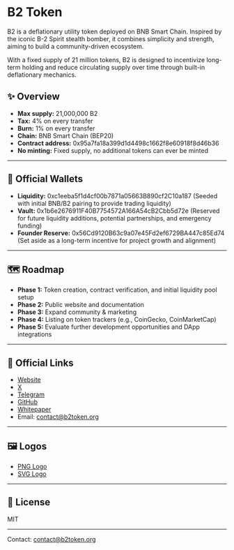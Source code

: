 # B2 Token

B2 is a deflationary utility token deployed on BNB Smart Chain. Inspired by the iconic B-2 Spirit stealth bomber, it combines simplicity and strength, aiming to build a community-driven ecosystem.

With a fixed supply of 21 million tokens, B2 is designed to incentivize long-term holding and reduce circulating supply over time through built-in deflationary mechanics.

## ✨ Overview

- **Max supply:** 21,000,000 B2
- **Tax:** 4% on every transfer
- **Burn:** 1% on every transfer
- **Chain:** BNB Smart Chain (BEP20)
- **Contract address:** 0x95a7fa18a399d1d4498c1662f8e60918f8d46b36
- **No minting:** Fixed supply, no additional tokens can ever be minted

---

## 💼 Official Wallets

- **Liquidity:** 0xc1eeba5f1d4cf00b7871a05663B890cf2C10a187 (Seeded with initial BNB/B2 pairing to provide trading liquidity)
- **Vault:** 0x1b6e2676911F40B7754572A166A54cB2Cbb5d72e (Reserved for future liquidity additions, potential partnerships, and emergency funding)
- **Founder Reserve:** 0x56Cd9120B63c9a07e45Fd2ef6729BA447c85Ed74 (Set aside as a long-term incentive for project growth and alignment)

---

## 🗺 Roadmap

- **Phase 1:** Token creation, contract verification, and initial liquidity pool setup
- **Phase 2:** Public website and documentation
- **Phase 3:** Expand community & marketing
- **Phase 4:** Listing on token trackers (e.g., CoinGecko, CoinMarketCap)
- **Phase 5:** Evaluate further development opportunities and DApp integrations

---

## 🔗 Official Links

- [Website](https://b2token.org)
- [X](https://x.com/b2token)
- [Telegram](https://t.me/b2token)
- [GitHub](https://github.com/B2-Token/B2)
- [Whitepaper](https://github.com/B2-Token/B2/blob/main/docs/B2_Whitepaper.pdf)
- Email: contact@b2token.org

---

## 🖼 Logos

- [PNG Logo](https://raw.githubusercontent.com/B2-Token/b2token-assets/main/B2_logo.png)
- [SVG Logo](https://raw.githubusercontent.com/B2-Token/b2token-assets/refs/heads/main/B2_Logo.svg)

---

## 📄 License

MIT

---

Contact: contact@b2token.org

